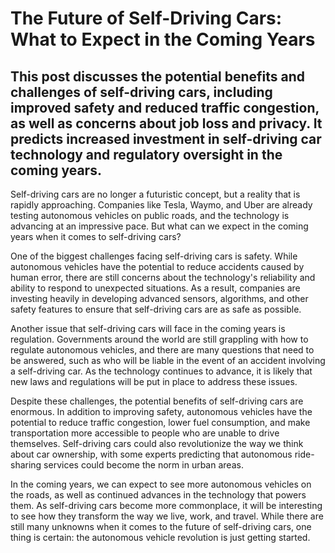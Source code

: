 # The Future of Self-Driving Cars: What to Expect in the Coming Years

## This post discusses the potential benefits and challenges of self-driving cars, including improved safety and reduced traffic congestion, as well as concerns about job loss and privacy. It predicts increased investment in self-driving car technology and regulatory oversight in the coming years.

Self-driving cars are no longer a futuristic concept, but a reality that is rapidly approaching. Companies like Tesla, Waymo, and Uber are already testing autonomous vehicles on public roads, and the technology is advancing at an impressive pace. But what can we expect in the coming years when it comes to self-driving cars?

One of the biggest challenges facing self-driving cars is safety. While autonomous vehicles have the potential to reduce accidents caused by human error, there are still concerns about the technology's reliability and ability to respond to unexpected situations. As a result, companies are investing heavily in developing advanced sensors, algorithms, and other safety features to ensure that self-driving cars are as safe as possible.

Another issue that self-driving cars will face in the coming years is regulation. Governments around the world are still grappling with how to regulate autonomous vehicles, and there are many questions that need to be answered, such as who will be liable in the event of an accident involving a self-driving car. As the technology continues to advance, it is likely that new laws and regulations will be put in place to address these issues.

Despite these challenges, the potential benefits of self-driving cars are enormous. In addition to improving safety, autonomous vehicles have the potential to reduce traffic congestion, lower fuel consumption, and make transportation more accessible to people who are unable to drive themselves. Self-driving cars could also revolutionize the way we think about car ownership, with some experts predicting that autonomous ride-sharing services could become the norm in urban areas.

In the coming years, we can expect to see more autonomous vehicles on the roads, as well as continued advances in the technology that powers them. As self-driving cars become more commonplace, it will be interesting to see how they transform the way we live, work, and travel. While there are still many unknowns when it comes to the future of self-driving cars, one thing is certain: the autonomous vehicle revolution is just getting started.
